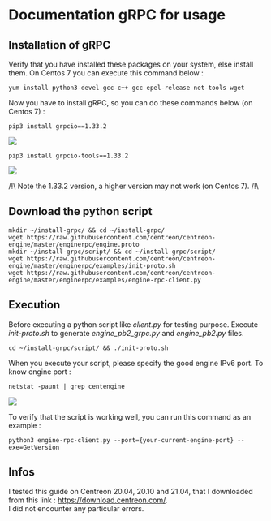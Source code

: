 # Documentation gRPC for usage #

## Installation of gRPC ##

Verify that you have installed these packages on your system, else install them. On Centos 7 you can execute this command below :

```yum install python3-devel gcc-c++ gcc epel-release net-tools wget```

Now you have to install gRPC, so you can do these commands below (on Centos 7) :

```pip3 install grpcio==1.33.2```

<img src="https://zupimages.net/up/21/18/dkto.png" />

```pip3 install grpcio-tools==1.33.2```

<img src="https://zupimages.net/up/21/18/900w.png" />

/!\ Note the 1.33.2 version, a higher version may not work (on Centos 7). /!\

## Download the python script ##

```
mkdir ~/install-grpc/ && cd ~/install-grpc/
wget https://raw.githubusercontent.com/centreon/centreon-engine/master/enginerpc/engine.proto
mkdir ~/install-grpc/script/ && cd ~/install-grpc/script/
wget https://raw.githubusercontent.com/centreon/centreon-engine/master/enginerpc/examples/init-proto.sh
wget https://raw.githubusercontent.com/centreon/centreon-engine/master/enginerpc/examples/engine-rpc-client.py
```

## Execution ##

Before executing a python script like *client.py* for testing purpose. 
Execute *init-proto.sh* to generate *engine_pb2_grpc.py* and *engine_pb2.py* files.

```cd ~/install-grpc/script/ && ./init-proto.sh```

When you execute your script, please specify the good engine IPv6 port.
To know engine port :

```netstat -paunt | grep centengine```

<img src="https://zupimages.net/up/21/18/bba2.png" />

To verify that the script is working well, you can run this command as an example : 

```python3 engine-rpc-client.py --port={your-current-engine-port} --exe=GetVersion```


## Infos ##

I tested this guide on Centreon 20.04, 20.10 and 21.04, that I downloaded from this link : https://download.centreon.com/. </br>
I did not encounter any particular errors.

